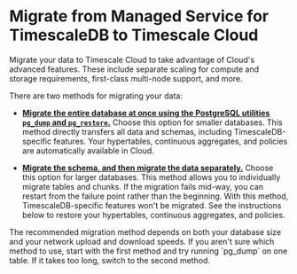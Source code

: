 # Migrate from Managed Service for TimescaleDB to Timescale Cloud

Migrate your data to Timescale Cloud to take advantage of Cloud's advanced
features. These include separate scaling for compute and storage requirements,
first-class multi-node support, and more.

There are two methods for migrating your data:

- [**Migrate the entire database at once using the PostgreSQL utilities 
  `pg_dump` and `pg_restore`.**](#migrate-the-entire-database-at-once) Choose
  this option for smaller databases. This method directly transfers all data and
  schemas, including TimescaleDB-specific features. Your hypertables, continuous
  aggregates, and policies are automatically available in Cloud.

- [**Migrate the schema, and then migrate the data
  separately.**](#migrate-the-schema-and-data-separately) Choose this option for
  larger databases. This method allows you to individually migrate tables and
  chunks. If the migration fails mid-way, you can restart from the failure point
  rather than the beginning. With this method, TimescaleDB-specific features
  won't be migrated. See the instructions below to restore your hypertables,
  continuous aggregates, and policies. 

<highlight type="tip"> 
The recommended migration method depends on both your
database size and your network upload and download speeds. If you aren't sure
which method to use, start with the first method and try running `pg_dump` on
one table. If it takes too long, switch to the second method. 
</highlight>





